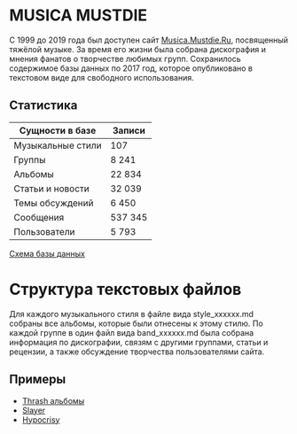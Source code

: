 # MUSICA MUSTDIE

С 1999 до 2019 года был доступен сайт [Musica.Mustdie.Ru](https://web.archive.org/web/20080730094942/http://musica.mustdie.ru/ru/), посвященный тяжёлой музыке.
За время его жизни была собрана дискография и мнения фанатов о творчестве любимых групп.
Сохранилось содержимое базы данных по 2017 год, которое опубликовано в текстовом виде для свободного использования.

## Статистика

| Сущности в базе   | Записи  |
| ------------------| --------|
| Музыкальные стили | 107     |
| Группы            | 8 241   |
| Альбомы           | 22 834  |
| Статьи и новости  | 32 039  |
| Темы обсуждений   | 6 450   |
| Сообщения         | 537 345 |
| Пользователи      | 5 793   | 

[Схема базы данных](./db_schema.sql)

# Структура текстовых файлов

Для каждого музыкального стиля в файле вида style_xxxxxx.md собраны все альбомы, которые были отнесены к этому стилю.
По каждой группе в один файл вида band_xxxxxx.md была собрана информация по дискографии, связям с другими группами, статьи и рецензии, а также обсуждение творчества пользователями сайта. 

## Примеры 

* [Thrash альбомы](./output/style_thrash.md)
* [Slayer](./output/band_slayer.md)
* [Hypocrisy](./output/band_hipocisy.md)
